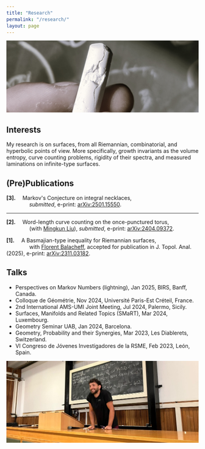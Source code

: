 ```yaml
---
title: "Research"
permalink: "/research/"
layout: page
---
```


![alt text](https://github.com/dfisac/dfisac.github.io/blob/master/touring.jpg?raw=true)

## Interests

My research is on surfaces, from all Riemannian, combinatorial, and hyperbolic points of view. More specifically, growth invariants as the volume entropy, curve counting problems, rigidity of their spectra, and measured laminations on infinite-type surfaces. 

## (Pre)Publications

 **[3].**&emsp; Markov's Conjecture on integral necklaces,\
   &emsp;&emsp;&emsp;&emsp; *submitted*, e-print: <a href="https://arxiv.org/abs/2501.15550"> arXiv:2501.15550</a>.

   ___
 
 **[2].**&emsp; Word-length curve counting on the once-punctured torus,\
   &emsp;&emsp;&emsp;&emsp; (with <a href="https://math.uni.lu/liu/"> Mingkun Liu</a>), *submitted*, e-print: <a href="https://arxiv.org/abs/2404.09372"> arXiv:2404.09372</a>.
  
 **[1].**&emsp; A Basmajian-type inequality for Riemannian surfaces,\
   &emsp;&emsp;&emsp;&emsp; with <a href="https://mat.uab.cat/~fbalacheff/"> Florent Balacheff</a>, 
    accepted for publication in J. Topol. Anal. (2025), e-print: <a href="https://arxiv.org/abs/2311.03182"> arXiv:2311.03182</a>.

## Talks

 - Perspectives on Markov Numbers (lightning), Jan 2025, BIRS, Banff, Canada. 
 - Colloque de Géométrie, Nov 2024, Université Paris-Est Créteil, France.
 - 2nd International AMS-UMI Joint Meeting, Jul 2024, Palermo, Sicily.
 - Surfaces, Manifolds and Related Topics (SMaRT), Mar 2024, Luxembourg.
 - Geometry Seminar UAB, Jan 2024, Barcelona.
 - Geometry, Probability and their Synergies, Mar 2023, Les Diablerets, Switzerland.
 - VI Congreso de Jóvenes Investigadores de la RSME, Feb 2023, León, Spain.

![alt text](https://github.com/dfisac/dfisac.github.io/blob/master/talk_palermo.jpg?raw=true)

